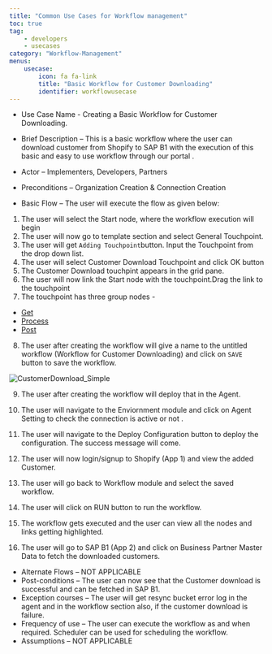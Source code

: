 ```yaml
---
title: "Common Use Cases for Workflow management"
toc: true
tag: 
    - developers
    - usecases
category: "Workflow-Management"           
menus: 
    usecase:
        icon: fa fa-link
        title: "Basic Workflow for Customer Downloading" 
        identifier: workflowusecase
---
```


* Use Case Name - Creating a Basic Workflow for Customer Downloading.

* Brief Description – This is a basic workflow where the user can download customer from Shopify to SAP B1 with the execution of this basic and easy to use workflow through our portal .
* Actor – Implementers, Developers, Partners   
* Preconditions – Organization Creation & Connection Creation 
* Basic Flow –  The user will execute the flow as given below:

1. The user will select the Start node, where the workflow execution will begin
2. The user will now go to template section and select General Touchpoint.
3. The user will get `Adding Touchpoint`button. Input the Touchpoint from the drop down list.
4. The user will select Customer Download Touchpoint and click OK button
5. The Customer Download touchpint appears in the grid pane. 
6. The user will now link the Start node with the touchpoint.Drag the link to the touchpoint
7. The touchpoint has three group nodes - 
* [Get]()
* [Process]()
* [Post]()

8. The user after creating the workflow will give a name to the untitled workflow (Workflow for Customer Downloading) and click on `SAVE` button to save the workflow.

 ![CustomerDownload_Simple](/staticfiles/root/media//CustomerDownload_Simple.png)
            
9. The user after creating the workflow will deploy that in the Agent.

10. The user will navigate to the Enviornment module and click on Agent Setting to check the connection is active or not .

11. The user will navigate to the Deploy Configuration button to deploy the configuration. The success message will come.

12. The user will now login/signup to Shopify (App 1) and view the added Customer.

13. The user will go back to Workflow module and select the saved workflow.

14. The user will click on RUN button to run the workflow.

15. The workflow gets executed and the user can view all the nodes and links getting highlighted.

16.  The user will go to SAP B1 (App 2) and click on Business Partner Master Data to fetch the downloaded customers. 


* Alternate Flows – NOT APPLICABLE 
* Post-conditions – The user can now see that the Customer download is successful and can be fetched in SAP B1. 
* Exception courses –  The user will get resync bucket error log in the agent and in the workflow section also, if the customer download is failure.
* Frequency of use  – The user can execute the workflow as and when required. Scheduler can be used for scheduling the workflow.
* Assumptions – NOT APPLICABLE 





